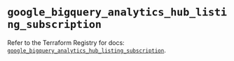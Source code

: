 # `google_bigquery_analytics_hub_listing_subscription`

Refer to the Terraform Registry for docs: [`google_bigquery_analytics_hub_listing_subscription`](https://registry.terraform.io/providers/hashicorp/google/6.48.0/docs/resources/bigquery_analytics_hub_listing_subscription).
